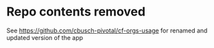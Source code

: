 # Repo contents removed
See https://github.com/cbusch-pivotal/cf-orgs-usage for renamed and updated version of the app
